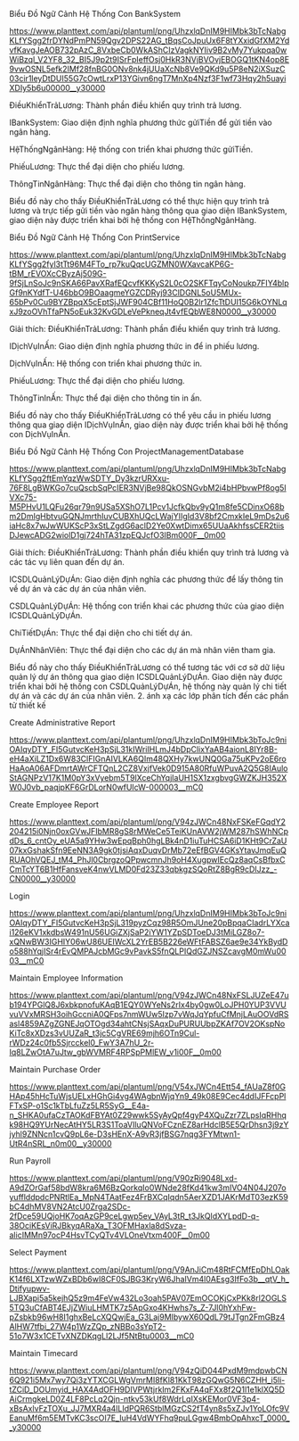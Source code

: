 Biểu Đồ Ngữ Cảnh Hệ Thống Con BankSystem

https://www.planttext.com/api/plantuml/png/UhzxlqDnIM9HIMbk3bTcNabgKLfYSgg2frDYNdPmPN59Qgv2DPS22AG_tBqsCoJpuUx6F8tYXxidGfXM2YdvfKavgJeAOB732pAzC_8VxbeCb0WkAShCIzVagkNYIiv9B2vMy7Yukpqa0wWiBzql_V2YF8_32_BI5J9p2t9ISrFpIeffOsj0HkR3NVjBVOvjEBOGQ1tKN4op8E9vwOSNL5efk2IMf28fnBG0ONv8nk4jUUaXcNb8Ve9QKd9u5P8eN2iXSuzC03cir1leyDtDUI55G7cOwtLrxP13YGivn6ngT7MnXp4Nzf3F1wf73Hqy2h5uayiXDIy5b6u00000__y30000

ĐiềuKhiểnTrảLương: Thành phần điều khiển quy trình trả lương.

IBankSystem: Giao diện định nghĩa phương thức gửiTiền để gửi tiền vào ngân hàng.

HệThốngNgânHàng: Hệ thống con triển khai phương thức gửiTiền.

PhiếuLương: Thực thể đại diện cho phiếu lương.

ThôngTinNgânHàng: Thực thể đại diện cho thông tin ngân hàng.

Biểu đồ này cho thấy ĐiềuKhiểnTrảLương có thể thực hiện quy trình trả lương và trực tiếp gửi tiền vào ngân hàng thông qua giao diện IBankSystem, giao diện này được triển khai bởi hệ thống con HệThốngNgânHàng.

Biểu Đồ Ngữ Cảnh Hệ Thống Con PrintService

https://www.planttext.com/api/plantuml/png/UhzxlqDnIM9HIMbk3bTcNabgKLfYSgg2fyl3tTt96M4FTo_rp7kuQqcUGZMN0WXavcaKP6G-tBM_rEVOXcCByzAj509G-9fSjLnSoJc9nSKA66PavXRafEQcvfKKKyS2L0cO2SKFTqyCoNoukp7FIY4blpGf9nKYdfT-U46bbO9BOaagmeYGZCDRyj93ClDGNL5oU5MUx-65bPv0Cu9BYZBpqX5cEptSjJWF904CBf11HoQ0B2lr1ZfcTtDUI15G6kOYNLqxJ9zoOVhTfaPN5oEuk32KvGDLeVePkneqJt4vfEQbWE8N0000__y30000

Giải thích:
ĐiềuKhiểnTrảLương: Thành phần điều khiển quy trình trả lương.

IDịchVụInẤn: Giao diện định nghĩa phương thức in để in phiếu lương.

DịchVụInẤn: Hệ thống con triển khai phương thức in.

PhiếuLương: Thực thể đại diện cho phiếu lương.

ThôngTinInẤn: Thực thể đại diện cho thông tin in ấn.

Biểu đồ này cho thấy ĐiềuKhiểnTrảLương có thể yêu cầu in phiếu lương thông qua giao diện IDịchVụInẤn, giao diện này được triển khai bởi hệ thống con DịchVụInẤn.

Biểu Đồ Ngữ Cảnh Hệ Thống Con ProjectManagementDatabase

https://www.planttext.com/api/plantuml/png/UhzxlqDnIM9HIMbk3bTcNabgKLfYSgg2ftEmYqzWwSDTY_Dy3kzrURXxu-76F8LgBWKGo7cuQscbSqPcIER3NVjBe98QkOSNGvbM2i4bHPbvwPf8og5IVXc75-M5PHvU1LQFu26qr79n9USa5XShO7L1Pcv1JcfkQbv9yQ1m8fe5CDinxO68bm2DmIgHbtvuGQNJmrthIuvCUBXhUQcLWajYIIgId3V8bf2CmxkIeL9mDs2u6iaHc8x7wJwWUKScP3xStLZgdG6aclD2Ye0XwtDimx65UUaAkhfssCER2tiisDJewcADG2wiolD1gj724hTA31zpEQJcfO3IBm000F__0m00

Giải thích:
ĐiềuKhiểnTrảLương: Thành phần điều khiển quy trình trả lương và các tác vụ liên quan đến dự án.

ICSDLQuảnLýDựÁn: Giao diện định nghĩa các phương thức để lấy thông tin về dự án và các dự án của nhân viên.

CSDLQuảnLýDựÁn: Hệ thống con triển khai các phương thức của giao diện ICSDLQuảnLýDựÁn.

ChiTiếtDựÁn: Thực thể đại diện cho chi tiết dự án.

DựÁnNhânViên: Thực thể đại diện cho các dự án mà nhân viên tham gia.

Biểu đồ này cho thấy ĐiềuKhiểnTrảLương có thể tương tác với cơ sở dữ liệu quản lý dự án thông qua giao diện ICSDLQuảnLýDựÁn. Giao diện này được triển khai bởi hệ thống con CSDLQuảnLýDựÁn, hệ thống này quản lý chi tiết dự án và các dự án của nhân viên.
 2. ánh xạ các lớp phân tích đến các phần tử thiết kế

Create Administrative Report

https://www.planttext.com/api/plantuml/png/UhzxlqDnIM9HIMbk3bToJc9niOAIqyDTY_FI5GutvcKeH3pSjL31kIWriIHLmJ4bDpClixYaAB4aionL8IYr8B-eH4aXiLZ1Dx6W83ClFIGnAIVLKA6QIm48QXHy7kwUNQ0Ga75uKPv2oE6roHaAoA06AFDmrtAWrCFTQnL2CZ8VxjfVek0D915A80RfuWPuvA2Q5G8IAuloStAGNPzV17K1M0pY3xVyebm5T9lXceChYqjIaUH1SX1zxgbvgGWZKJH352XW0J0vb_paqjpKF6GrDLorN0wfUIcW-000003__mC0

Create Employee Report

https://www.planttext.com/api/plantuml/png/V94zJWCn48NxFSKeFGqdY2204215i0Njn0oxGVwJFIbMR8gS8rMWeCe5TeiKUnAVW2jWM287hSWhNCpdDs_6_cntOy_eUA5a9YHw3wEpqBph0hgLBk4nD1iuTuHCSA6iD1KHt9CrZaU07kxGshakSfn9EeNN3A9gk0tjsiAqxDuqvDrMb72eEfBGV4GKsYtavJmqEuQRUAOhVQEJ_tM4_PhJl0CbrgzoQPpwcmnJh9oH4XugpwIEcQz8aqCsBfbxCCmTcYT6B1HfFansveK4nwVLMD0Fd23Z33qbkgzSQoRtZ8BgR9cDIJzz_-CN0000__y30000

Login

https://www.planttext.com/api/plantuml/png/UhzxlqDnIM9HIMbk3bToJc9niOAIqyDTY_FI5GutvcKeH3pSjL319pyzCqz98R5OmJUne20pBpqaCIadrLYXcai126eKV1xkdbsW491nU56UGiZXjSaP2iYW1YZpSDToeDJ3tMiLGZ8o7-xQNwBW3IGHIY06wU86UEIWcXL2YrEB5B226eWFtFABSZ6ae9e34YkBydDo588hYqjISr4rEvQMPAJcbMGc9vPavkS5fnQLPIQdGZJNSZcavgM0mWu0003__mC0

Maintain Employee Information

https://www.planttext.com/api/plantuml/png/V94zJWCn48NxFSLJUZeE47ub194YPGlQ8J6xbkpnofuKAqB1EQY0WYeNs2rIx4by0gw0LoJPH0YUP3VVUvuVVxMRSH3oihGccniA0QFps7nmWUw5Izp7vWqJqYpfuCfMnjLAuOOVdRSasl4859AZgZGNEJqOTOgd34ahtCNsjSAqxDuPURUUbpZKAf7OV2OKspNoKiTc8xXDzs3vUUZaR_t3jc5CgVRE69mjh6OTn9Cul-rWDz24c0fb5Sjrcckel0_FwY3A7hU_2r-Iq8LZwOtA7uJtw_gbWVMRF4RPSpPMlEW_v1i00F__0m00

Maintain Purchase Order

https://www.planttext.com/api/plantuml/png/V54xJWCn4Ett54_fAUaZ8f0GHAp45hHcTuWjsUELxHGhGi4vg4WAgbnWjqYn9_49k08E9Cec4ddIJFFcpPlFTxSP-o1Sc1kTbLfuZz5LR5SyG__E4a-n_SHKA0ufaCzTAOKdFBYAt0Z29wwk5SyAyQpf4gyP4XQuZzr7ZLpsIqRHhqk98HQ9YUrNecAtHY5LR3S1ToaVIluQNVoFCznEZ8arHdclB5E5QrDhsn3j9zYjyhl9ZNNcn1cvQ9pL6e-D3sHEnX-A9vR3jfBSG7nqg3FYMtwn1-UtR4nSRL_n0m00__y30000

Run Payroll

https://www.planttext.com/api/plantuml/png/V90zRi9048Lxd-A9dZOrGaf58bdW8kra6M6BzQorkqIo0WNde28fKd41kw3mIVO4N04J207oyufflddpdcPNRtlEa_MpN4TAatFez4FrBXCqIqdn5AerXZD1JAKrMdT03ezK59bC4dhMV8VN2AtcU0Zrga2SDc-2fDce59UQjoHK7oqAzGP9ceLgwp5ev_VAyL3tR_t3JkQldXYLpdD-q-38OciKEsViRJBkyqARaXa_T3OFMHaxla8dSvza-alicIMMn97ocP4HsvTCyQTv4VLOneVtxm400F__0m00

Select Payment

https://www.planttext.com/api/plantuml/png/V9AnJiCm48RtFCMfEpDhLOakK14f6LXTzwWZxBDb6wI8CF0SJBG3KryW6JhaIVm4l0AEsg3IfFo3b__qtV_h_Dtifyupwv-LJBXapi5a5kejhQ5z9m4FeVw432Lo3oah5PAV07EmOCOKjCxPKk8rl2OGLS5TQ3uCfABT4EJjZWiuLHMTK7z5ApGxo4KHwhs7s_Z-7Jl0hYxhFw-pZsbkb96wH8I1ghxBeLcXQQwjEa_G3Laj9MIbywX60QdL79tJTgn2FmGBz4AlHW7tfbi_27W4p1WzZQp_zNBBo3sYpT2-51o7W3x1CETvXNZDKqgLl2LJf5NtBtu0003__mC0

Maintain Timecard

https://www.planttext.com/api/plantuml/png/V94zQiD044PxdM9mdpwbCN6Q921i5Mx7wy7Qi3zYTXCGLWgVmrMI8fKl81KkT98zGQwG5N6CZHH_i5li-tZCiD_DOUmyid_HAX4AdOFH9DIVPWtjrkIm2FKxFA4qFXx8f2Q1l1e1klXQ5DAiCrmgkeLD0Z4LF8PcLq2Qjn-ntkv53kUf8WdrLqIXsKEMor0VF3p4-xBsAxlvFzTOXu_JJ7MXR4a4lLIdPQR6StblMGzCS2fT4yn8s5xZJv1YoLOfc9VEanuMf6m5EMTvKC3scOI7E_IuH4VdWYFhq9puLGgw4BmbOpAhxcT_0000__y30000

